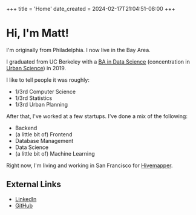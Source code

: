 +++
title = 'Home'
date_created = 2024-02-17T21:04:51-08:00
+++

# Hi, I'm Matt!

I'm originally from Philadelphia. I now live in the Bay Area.

I graduated from UC Berkeley with a [BA in Data Science](https://data.berkeley.edu/academics/data-science-undergraduate-studies/data-science-major) (concentration in [Urban Science](https://data.berkeley.edu/degrees/domain-emphasis/urban-science)) in 2019.

I like to tell people it was roughly:

- 1/3rd Computer Science
- 1/3rd Statistics
- 1/3rd Urban Planning

After that, I've worked at a few startups. I've done a mix of the following:

- Backend
- (a little bit of) Frontend
- Database Management
- Data Science
- (a little bit of) Machine Learning

Right now, I'm living and working in San Francisco for [Hivemapper](https://hivemapper.com).

## External Links

- [LinkedIn](https://www.linkedin.com/in/mtpeyton/)
- [GitHub](https://github.com/MTPeyton)
